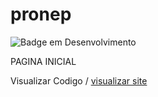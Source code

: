 # pronep
![Badge em Desenvolvimento](http://img.shields.io/static/v1?label=STATUS&amp;message=DESENVOLVIMENTO&amp;color=red&amp;style=for-the-badge)

PAGINA INICIAL

Visualizar Codigo / <a href="https://ricardoalves-1906.github.io/pronep/">visualizar site</a>
